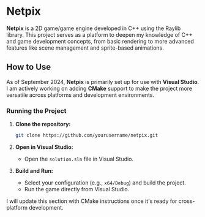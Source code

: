# Netpix

**Netpix** is a 2D game/game engine developed in C++ using the Raylib library. This project serves as a platform to deepen my knowledge of C++ and game development concepts, from basic rendering to more advanced features like scene management and sprite-based animations.

## How to Use

As of September 2024, **Netpix** is primarily set up for use with **Visual Studio**. I am actively working on adding **CMake** support to make the project more versatile across platforms and development environments.

### Running the Project

1. **Clone the repository:**
   ```bash
   git clone https://github.com/yourusername/netpix.git
   ```

2. **Open in Visual Studio:**
   * Open the `solution.sln` file in Visual Studio.

3. **Build and Run:**
   * Select your configuration (e.g., `x64/Debug`) and build the project.
   * Run the game directly from Visual Studio.

I will update this section with CMake instructions once it's ready for cross-platform development.
